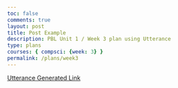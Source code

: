 ```yaml
---
toc: false
comments: true
layout: post
title: Post Example
description: PBL Unit 1 / Week 3 plan using Utterance
type: plans
courses: { compsci: {week: 3} }
permalink: /plans/week3
---
```


[Utterance Generated Link](https://github.com/nighthawkcoders/student/issues/16)

